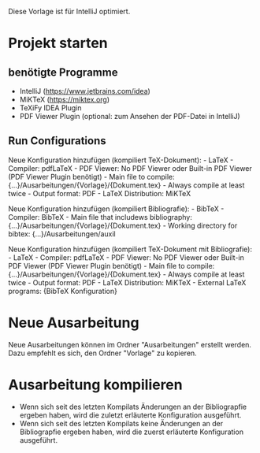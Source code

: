 Diese Vorlage ist für IntelliJ optimiert. 

# Projekt starten

  ## benötigte Programme
  - IntelliJ (https://www.jetbrains.com/idea)
  - MiKTeX (https://miktex.org)
  - TeXiFy IDEA Plugin
  - PDF Viewer Plugin (optional: zum Ansehen der PDF-Datei in IntelliJ)
  
  ## Run Configurations
  Neue Konfiguration hinzufügen (kompiliert TeX-Dokument):
    - LaTeX
    - Compiler: pdfLaTeX
    - PDF Viewer: No PDF Viewer oder Built-in PDF Viewer (PDF Viewer Plugin benötigt)
    - Main file to compile: {...}/Ausarbeitungen/{Vorlage}/{Dokument.tex}
    - Always compile at least twice
    - Output format: PDF
    - LaTeX Distribution: MiKTeX
    
  Neue Konfiguration hinzufügen (kompiliert Bibliografie):
    - BibTeX
    - Compiler: BibTeX
    - Main file that includews bibliography: {...}/Ausarbeitungen/{Vorlage}/{Dokument.tex}
    - Working directory for bibtex: {...}/Ausarbeitungen/auxil
    
  Neue Konfiguration hinzufügen (kompiliert TeX-Dokument mit Bibliografie):
    - LaTeX
    - Compiler: pdfLaTeX
    - PDF Viewer: No PDF Viewer oder Built-in PDF Viewer (PDF Viewer Plugin benötigt)
    - Main file to compile: {...}/Ausarbeitungen/{Vorlage}/{Dokument.tex}
    - Always compile at least twice
    - Output format: PDF
    - LaTeX Distribution: MiKTeX
    - External LaTeX programs: {BibTeX Konfiguration}
  

# Neue Ausarbeitung 
Neue Ausarbeitungen können im Ordner "Ausarbeitungen" erstellt werden. Dazu empfehlt es sich, den Ordner "Vorlage" zu kopieren.

# Ausarbeitung kompilieren
- Wenn sich seit des letzten Kompilats Änderungen an der Bibliograpfie ergeben haben, wird die zuletzt erläuterte Konfiguration ausgeführt.
- Wenn sich seit des letzten Kompilats keine Änderungen an der Bibliograpfie ergeben haben, wird die zuerst erläuterte Konfiguration ausgeführt.
